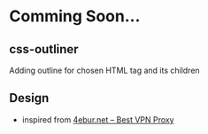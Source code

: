 # Comming Soon...

## css-outliner
Adding outline for chosen HTML tag and its children

## Design
* inspired from [4ebur.net – Best VPN Proxy](https://chrome.google.com/webstore/detail/4eburnet-%E2%80%93-best-vpn-proxy/bpoljniljbghlopcdaojdpodmnjffdeb)
